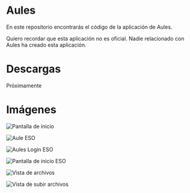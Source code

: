 # Aules

En este repositorio encontrarás el código de la aplicación de Aules.

Quiero recordar que esta aplicación no es oficial. Nadie relacionado con Aules ha creado esta aplicación.

# Descargas

Próximamente

# Imágenes

![Pantalla de inicio](https://user-images.githubusercontent.com/87150874/144893232-7f727a31-33a3-4a7f-b494-a53a731eb1f5.jpg)

  
![Aule ESO](https://user-images.githubusercontent.com/87150874/144893298-8218cb96-4f22-4390-9558-a44e43634631.jpg)


![Aules Login ESO](https://user-images.githubusercontent.com/87150874/144893352-dbeb9ac4-4956-4aa7-8287-a271954c9fdd.jpg)


![Pantalla de inicio ESO](https://user-images.githubusercontent.com/87150874/144893476-1808f1ce-9e3e-416d-960c-13beac5c7c2c.jpg)


![Vista de archivos](https://user-images.githubusercontent.com/87150874/144893537-685cedde-7488-45d3-b1c8-1c7af2e9d3a3.jpg)


![Vista de subir archivos](https://user-images.githubusercontent.com/87150874/144893595-3d51c508-f98a-4559-8303-3d9976fb1254.jpg)
